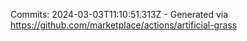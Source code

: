 Commits: 2024-03-03T11:10:51.313Z - Generated via https://github.com/marketplace/actions/artificial-grass
<br>
